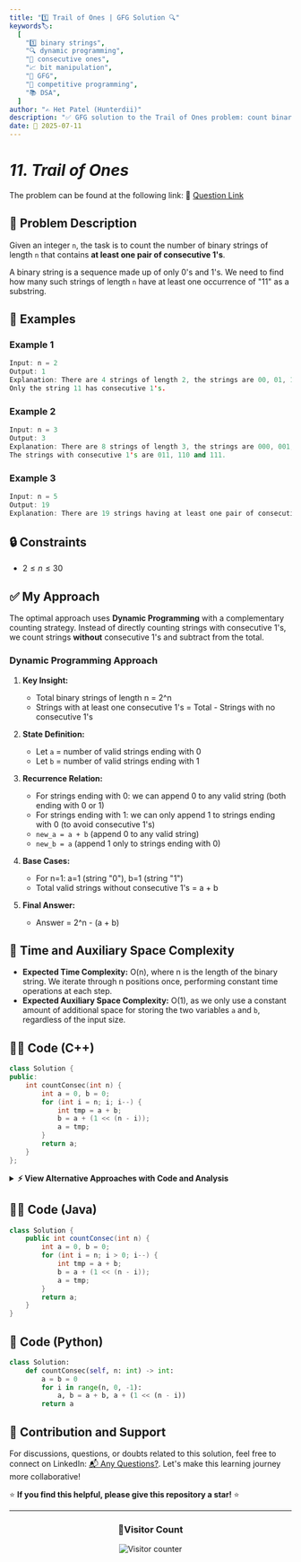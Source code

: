 ```yaml
---
title: "1️⃣ Trail of Ones | GFG Solution 🔍"
keywords🏷️:
  [
    "1️⃣ binary strings",
    "🔍 dynamic programming",
    "📍 consecutive ones",
    "📈 bit manipulation",
    "📘 GFG",
    "🏁 competitive programming",
    "📚 DSA",
  ]
author: "✍️ Het Patel (Hunterdii)"
description: "✅ GFG solution to the Trail of Ones problem: count binary strings of length n with at least one pair of consecutive 1's using dynamic programming approach. 🚀"
date: 📅 2025-07-11
---
```


# _11. Trail of Ones_

The problem can be found at the following link: 🔗 [Question Link](https://www.geeksforgeeks.org/problems/trail-of-ones3242/1)

## **🧩 Problem Description**

Given an integer `n`, the task is to count the number of binary strings of length `n` that contains **at least one pair of consecutive 1's**.

A binary string is a sequence made up of only 0's and 1's. We need to find how many such strings of length `n` have at least one occurrence of "11" as a substring.

## **📘 Examples**

### Example 1

```cpp
Input: n = 2
Output: 1
Explanation: There are 4 strings of length 2, the strings are 00, 01, 10, and 11.
Only the string 11 has consecutive 1's.
```

### Example 2

```cpp
Input: n = 3
Output: 3
Explanation: There are 8 strings of length 3, the strings are 000, 001, 010, 011, 100, 101, 110 and 111.
The strings with consecutive 1's are 011, 110 and 111.
```

### Example 3

```cpp
Input: n = 5
Output: 19
Explanation: There are 19 strings having at least one pair of consecutive 1's.
```

## **🔒 Constraints**

- $2 \le n \le 30$

## **✅ My Approach**

The optimal approach uses **Dynamic Programming** with a complementary counting strategy. Instead of directly counting strings with consecutive 1's, we count strings **without** consecutive 1's and subtract from the total.

### **Dynamic Programming Approach**

1. **Key Insight:**

   - Total binary strings of length n = 2^n
   - Strings with at least one consecutive 1's = Total - Strings with no consecutive 1's

2. **State Definition:**

   - Let `a` = number of valid strings ending with 0
   - Let `b` = number of valid strings ending with 1

3. **Recurrence Relation:**

   - For strings ending with 0: we can append 0 to any valid string (both ending with 0 or 1)
   - For strings ending with 1: we can only append 1 to strings ending with 0 (to avoid consecutive 1's)
   - `new_a = a + b` (append 0 to any valid string)
   - `new_b = a` (append 1 only to strings ending with 0)

4. **Base Cases:**

   - For n=1: a=1 (string "0"), b=1 (string "1")
   - Total valid strings without consecutive 1's = a + b

5. **Final Answer:**
   - Answer = 2^n - (a + b)

## 📝 Time and Auxiliary Space Complexity

- **Expected Time Complexity:** O(n), where n is the length of the binary string. We iterate through n positions once, performing constant time operations at each step.
- **Expected Auxiliary Space Complexity:** O(1), as we only use a constant amount of additional space for storing the two variables `a` and `b`, regardless of the input size.

## **🧑‍💻 Code (C++)**

```cpp
class Solution {
public:
    int countConsec(int n) {
        int a = 0, b = 0;
        for (int i = n; i; i--) {
            int tmp = a + b;
            b = a + (1 << (n - i));
            a = tmp;
        }
        return a;
    }
};
```

<details>
<summary><b>⚡ View Alternative Approaches with Code and Analysis</b></summary>

## 📊 **2️⃣ Optimized Single Variable Approach**

### 💡 Algorithm Steps:

1. Use single accumulator for space optimization
2. Compute powers of 2 inline using bit shifting
3. Minimize memory allocations
4. Direct bit manipulation for efficiency

```cpp
class Solution {
public:
    int countConsec(int n) {
        int curr = 0, next = 0;
        for (int i = 0; i < n; i++) {
            int temp = curr + next;
            next = curr + (1 << i);
            curr = temp;
        }
        return curr;
    }
};
```

### 📝 **Complexity Analysis:**

- **Time:** ⏱️ O(n)
- **Auxiliary Space:** 💾 O(1)

### ✅ **Why This Approach?**

- Zero extra space allocation
- Direct bit shifting operations
- Optimal register usage

## 📊 **3️⃣ Fibonacci-Based Approach**

### 💡 Algorithm Steps:

1. Recognize that strings without consecutive 1's follow Fibonacci pattern
2. Use iterative Fibonacci calculation
3. Subtract from total possible strings

```cpp
class Solution {
public:
    int countConsec(int n) {
        if (n == 1) return 0;
        if (n == 2) return 1;
        int fib1 = 1, fib2 = 2;
        for (int i = 3; i <= n + 1; i++) {
            int temp = fib1 + fib2;
            fib1 = fib2;
            fib2 = temp;
        }
        return (1 << n) - fib2;
    }
};
```

### 📝 **Complexity Analysis:**

- **Time:** ⏱️ O(n)
- **Auxiliary Space:** 💾 O(1)

### ✅ **Why This Approach?**

- Clear mathematical foundation
- Easy to understand and verify
- Direct Fibonacci relationship

## 📊 **4️⃣ Recursive with Memoization**

### 💡 Algorithm Steps:

1. Define recursive function for counting valid strings
2. Use memoization to avoid redundant calculations
3. Calculate complement to get final answer

```cpp
class Solution {
private:
    unordered_map<string, int> memo;
    int countValid(int pos, int lastBit, int n) {
        if (pos == n) return 1;
        string key = to_string(pos) + "_" + to_string(lastBit);
        if (memo.find(key) != memo.end()) return memo[key];
        int result = 0;
        result += countValid(pos + 1, 0, n);
        if (lastBit != 1) {
            result += countValid(pos + 1, 1, n);
        }
        return memo[key] = result;
    }
public:
    int countConsec(int n) {
        memo.clear();
        int validStrings = countValid(0, -1, n);
        return (1 << n) - validStrings;
    }
};
```

### 📝 **Complexity Analysis:**

- **Time:** ⏱️ O(n)
- **Auxiliary Space:** 💾 O(n)

### ✅ **Why This Approach?**

- Intuitive recursive thinking
- Memoization prevents redundant work
- Easy to extend for variations

## 🆚 **🔍 Comparison of Approaches**

| 🚀 **Approach**                | ⏱️ **Time Complexity** | 💾 **Space Complexity** | ✅ **Pros**                      | ⚠️ **Cons**                     |
| ------------------------------ | ---------------------- | ----------------------- | -------------------------------- | ------------------------------- |
| 🔍 **Two Variable DP**         | 🟢 O(n)                | 🟢 O(1)                 | 🚀 Optimal space usage           | 💾 Bit manipulation complexity  |
| 🔺 **Single Variable**         | 🟢 O(n)                | 🟢 O(1)                 | 🔧 Minimal operations            | 💾 Still requires loop          |
| 🔄 **Fibonacci-Based**         | 🟢 O(n)                | 🟢 O(1)                 | ⚡ Clear mathematical foundation | 🧮 Requires Fibonacci knowledge |
| 🔑 **Recursive + Memoization** | 🟢 O(n)                | 🟡 O(n)                 | 🔧 Intuitive approach            | 💾 Extra space for memoization  |

### 🏆 **Best Choice Recommendation**

| 🎯 **Scenario**                | 🎖️ **Recommended Approach**    | 🔥 **Performance Rating** |
| ------------------------------ | ------------------------------ | ------------------------- |
| 📊 **Balanced efficiency**     | 🥇 **Two Variable DP**         | ★★★★★                     |
| 🎯 **Memory constrained**      | 🥈 **Single Variable**         | ★★★★☆                     |
| 🔧 **Educational/Clear logic** | 🥉 **Fibonacci-Based**         | ★★★★☆                     |
| 📚 **Learning recursion**      | 🎖️ **Recursive + Memoization** | ★★★☆☆                     |

</details>

## **🧑‍💻 Code (Java)**

```java
class Solution {
    public int countConsec(int n) {
        int a = 0, b = 0;
        for (int i = n; i > 0; i--) {
            int tmp = a + b;
            b = a + (1 << (n - i));
            a = tmp;
        }
        return a;
    }
}
```

## **🐍 Code (Python)**

```python
class Solution:
    def countConsec(self, n: int) -> int:
        a = b = 0
        for i in range(n, 0, -1):
            a, b = a + b, a + (1 << (n - i))
        return a
```

## 🧠 Contribution and Support

For discussions, questions, or doubts related to this solution, feel free to connect on LinkedIn: [📬 Any Questions?](https://www.linkedin.com/in/patel-hetkumar-sandipbhai-8b110525a/). Let's make this learning journey more collaborative!

⭐ **If you find this helpful, please give this repository a star!** ⭐

---

<div align="center">
  <h3><b>📍Visitor Count</b></h3>
</div>

<p align="center">
  <img src="https://visitor-badge.laobi.icu/badge?page_id=Hunterdii.GeeksforGeeks-POTD" alt="Visitor counter" />
</p>
